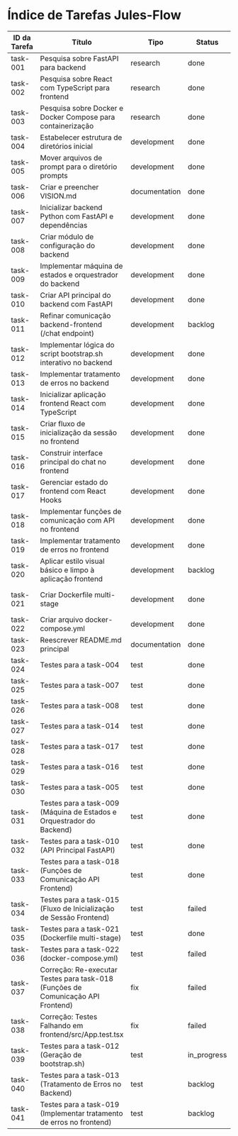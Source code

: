 # Índice de Tarefas Jules-Flow

| ID da Tarefa | Título | Tipo | Status | Prioridade | Dependências | Atribuído |
|--------------|--------|------|--------|------------|--------------|-----------|
| task-001     | Pesquisa sobre FastAPI para backend                       | research      | done        | high       | []                                  | Jules     |
| task-002     | Pesquisa sobre React com TypeScript para frontend         | research      | done    | high       | []                                  | Jules     |
| task-003     | Pesquisa sobre Docker e Docker Compose para containerização | research      | done    | high       | []                                  | Jules     |
| task-004     | Estabelecer estrutura de diretórios inicial             | development   | done        | high       | []                                  | Jules     |
| task-005     | Mover arquivos de prompt para o diretório prompts       | development   | done        | medium     | ["task-004"]                        | Jules     |
| task-006     | Criar e preencher VISION.md                             | documentation | done        | medium     | []                                  | Jules     |
| task-007     | Inicializar backend Python com FastAPI e dependências   | development   | done        | high       | ["task-001", "task-004"]            | Jules     |
| task-008     | Criar módulo de configuração do backend                 | development   | done        | high       | ["task-007"]                        | Jules     |
| task-009     | Implementar máquina de estados e orquestrador do backend | development   | done        | high       | ["task-007", "task-008", "task-005"] | Jules     |
| task-010     | Criar API principal do backend com FastAPI              | development   | done        | high       | ["task-009"]                        | Jules     |
| task-011     | Refinar comunicação backend-frontend (/chat endpoint)   | development   | backlog | low     | ["task-010", "task-999"]                        | Jules     |
| task-012     | Implementar lógica do script bootstrap.sh interativo no backend | development   | done | medium     | ["task-010"]                        | Jules     |
| task-013     | Implementar tratamento de erros no backend              | development   | done        | medium     | ["task-010"]                        | Jules     |
| task-014     | Inicializar aplicação frontend React com TypeScript     | development   | done        | high       | ["task-002", "task-004"]            | Jules     |
| task-015     | Criar fluxo de inicialização da sessão no frontend    | development   | done        | high       | ["task-014", "task-018"]            | Jules     |
| task-016     | Construir interface principal do chat no frontend       | development   | done        | high       | ["task-014", "task-017"]            | Jules     |
| task-017     | Gerenciar estado do frontend com React Hooks            | development   | done        | high       | ["task-014"]                        | Jules     |
| task-018     | Implementar funções de comunicação com API no frontend  | development   | done        | high       | ["task-014", "task-010"]            | Jules     |
| task-019     | Implementar tratamento de erros no frontend             | development   | done        | medium     | ["task-018", "task-017"]            | Jules     |
| task-020     | Aplicar estilo visual básico e limpo à aplicação frontend | development   | backlog | low        | ["task-016"]                        | Jules     |
| task-021     | Criar Dockerfile multi-stage                            | development   | done | high       | ["task-003", "task-007", "task-014"] | Jules     |
| task-022     | Criar arquivo docker-compose.yml                        | development   | done | high       | ["task-021"]                        | Jules     |
| task-023     | Reescrever README.md principal                          | documentation | done        | medium     | ["task-021", "task-022"]            | Jules     |
| task-024     | Testes para a task-004                                  | test          | done        | high       | ["task-004"]                        | Jules     |
| task-025     | Testes para a task-007                                  | test          | done        | high       | ["task-007"]                        | Jules     |
| task-026     | Testes para a task-008                                  | test          | done        | high       | ["task-008"]                        | Jules     |
| task-027     | Testes para a task-014                                  | test          | done        | high       | ["task-014"]                        | Jules     |
| task-028     | Testes para a task-017                                  | test          | done        | medium     | ["task-017"]                        | Jules     |
| task-029     | Testes para a task-016                                  | test          | done        | high       | ["task-016"]                        | Jules     |
| task-030     | Testes para a task-005                                  | test          | done        | medium     | ["task-005"]                        | Jules     |
| task-031     | Testes para a task-009 (Máquina de Estados e Orquestrador do Backend) | test          | done               | high       | ["task-009"]                        | Jules     |
| task-032     | Testes para a task-010 (API Principal FastAPI)          | test          | done        | high       | ["task-010"]                        | Jules     |
| task-033     | Testes para a task-018 (Funções de Comunicação API Frontend) | test          | done               | high       | ["task-018"]                        | Jules     |
| task-034     | Testes para a task-015 (Fluxo de Inicialização de Sessão Frontend) | test          | failed      | high       | ["task-015"]                        | Jules     |
| task-035     | Testes para a task-021 (Dockerfile multi-stage)         | test          | done        | high       | ["task-021"]                        | Jules     |
| task-036     | Testes para a task-022 (docker-compose.yml)             | test          | failed      | high       | ["task-022"]                        | Jules     |
| task-037     | Correção: Re-executar Testes para task-018 (Funções de Comunicação API Frontend) | fix | failed      | high       | ["task-033", "task-018"]            | Jules     |
| task-038     | Correção: Testes Falhando em frontend/src/App.test.tsx   | fix           | failed      | high       | ["task-037"]                        | Jules     |
| task-039     | Testes para a task-012 (Geração de bootstrap.sh)        | test          | in_progress | medium     | ["task-012"]                        | Jules     |
| task-040     | Testes para a task-013 (Tratamento de Erros no Backend) | test          | backlog     | medium     | ["task-013"]                        | Jules     |
| task-041     | Testes para a task-019 (Implementar tratamento de erros no frontend) | test          | backlog     | medium     | ["task-019"]                        | Jules     |
